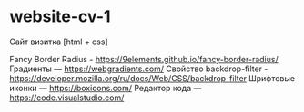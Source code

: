 # website-cv-1
Сайт визитка [html + css]

Fancy Border Radius - https://9elements.github.io/fancy-border-radius/
Градиенты — https://webgradients.com/
Свойство backdrop-filter - https://developer.mozilla.org/ru/docs/Web/CSS/backdrop-filter
Шрифтовые иконки — https://boxicons.com/
Редактор кода — https://code.visualstudio.com/
